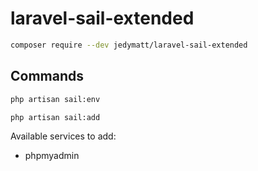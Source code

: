 # laravel-sail-extended

```sh
composer require --dev jedymatt/laravel-sail-extended
```

## Commands

```sh
php artisan sail:env
```

```sh
php artisan sail:add
```

Available services to add:
- phpmyadmin
